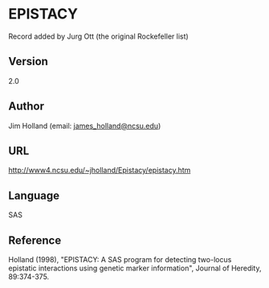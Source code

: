 # EPISTACY
Record added by Jurg Ott (the original Rockefeller list)

## Version
2.0

## Author
Jim Holland (email: james_holland@ncsu.edu)

## URL
http://www4.ncsu.edu/~jholland/Epistacy/epistacy.htm

## Language
SAS

## Reference
Holland (1998), "EPISTACY: A SAS program for detecting two-locus epistatic interactions using genetic marker information", Journal of Heredity, 89:374-375.
